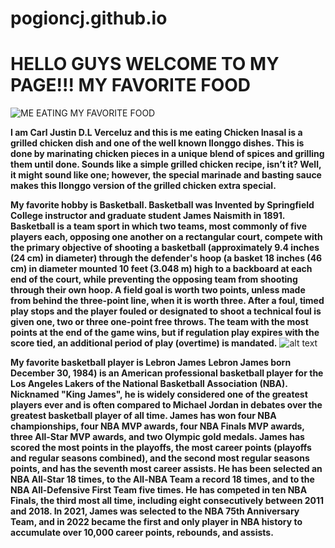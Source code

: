 # pogioncj.github.io
# HELLO GUYS WELCOME TO MY PAGE!!! MY FAVORITE FOOD
![ME EATING MY FAVORITE FOOD](https://scontent.fceb6-1.fna.fbcdn.net/v/t1.15752-9/314424296_1870549623287164_4427480137270629510_n.jpg?_nc_cat=104&ccb=1-7&_nc_sid=ae9488&_nc_eui2=AeEqgsQnvFtNjs0gNm9iIsHEEE344rrXps0QTfjiutemzWgOqLcIHAk9lNKXWV51aeHkZq7zIWZgsoybmoRR5D0e&_nc_ohc=XAnWIpVFN7sAX_K25IS&_nc_ht=scontent.fceb6-1.fna&oh=03_AdQKQPKdJVPbp3gILvZHLnOc9LxAHBtpx4rRbJJV8MEdCg&oe=639E55D5)


**I am Carl Justin D.L Verceluz and this is me eating Chicken Inasal is a grilled chicken dish and one of the well known Ilonggo dishes. This is done by marinating chicken pieces in a unique blend of spices and grilling them until done. Sounds like a simple grilled chicken recipe, isn’t it? Well, it might sound like one; however, the special marinade and basting sauce makes this Ilonggo version of the grilled chicken extra special.**


**My favorite hobby is Basketball. Basketball was Invented by Springfield College instructor and graduate student James Naismith in 1891. Basketball is a team sport in which two teams, most commonly of five players each, opposing one another on a rectangular court, compete with the primary objective of shooting a basketball (approximately 9.4 inches (24 cm) in diameter) through the defender's hoop (a basket 18 inches (46 cm) in diameter mounted 10 feet (3.048 m) high to a backboard at each end of the court, while preventing the opposing team from shooting through their own hoop. A field goal is worth two points, unless made from behind the three-point line, when it is worth three. After a foul, timed play stops and the player fouled or designated to shoot a technical foul is given one, two or three one-point free throws. The team with the most points at the end of the game wins, but if regulation play expires with the score tied, an additional period of play (overtime) is mandated.** ![alt text](https://encrypted-tbn0.gstatic.com/images?q=tbn:ANd9GcRdRJ1-4So-Qj-CRlimsovBFvjJITi4jYT95Q&usqp=CAU)


**My favorite basketball player is Lebron James**
**Lebron James  born December 30, 1984) is an American professional basketball player for the Los Angeles Lakers of the National Basketball Association (NBA). Nicknamed "King James", he is widely considered one of the greatest players ever and is often compared to Michael Jordan in debates over the greatest basketball player of all time. James has won four NBA championships, four NBA MVP awards, four NBA Finals MVP awards, three All-Star MVP awards, and two Olympic gold medals. James has scored the most points in the playoffs, the most career points (playoffs and regular seasons combined), and the second most regular seasons points, and has the seventh most career assists. He has been selected an NBA All-Star 18 times, to the All-NBA Team a record 18 times, and to the NBA All-Defensive First Team five times. He has competed in ten NBA Finals, the third most all time, including eight consecutively between 2011 and 2018. In 2021, James was selected to the NBA 75th Anniversary Team, and in 2022 became the first and only player in NBA history to accumulate over 10,000 career points, rebounds, and assists.** 

